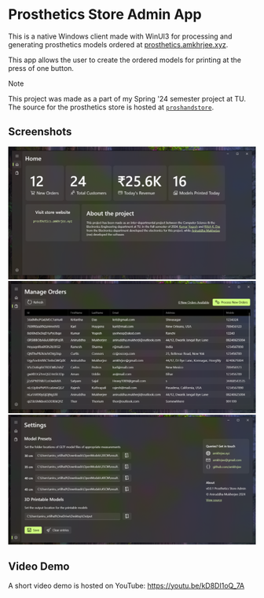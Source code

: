 # Prosthetics Store Admin App

This is a native Windows client made with WinUI3 for processing and generating  prosthetics models ordered at [prosthetics.amkhrjee.xyz](https://prosthetics.amkhrjee.xyz). 

This app allows the user to create the ordered models for printing at the press of one button.

> [!NOTE]
> This project was made as a part of my Spring '24 semester project at TU. The source for the prosthetics store is hosted at  [`proshandstore`](https//github.com/amkhrjee/proshandstore).

## Screenshots
![Home Page](./screenshots/home.png)
![Home Page](./screenshots/orders.png)
![Home Page](./screenshots/Settings.png)

## Video Demo
A short video demo is hosted on YouTube: https://youtu.be/kD8DI1oQ_7A